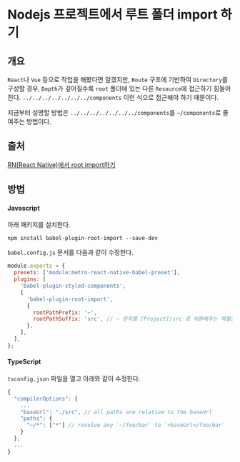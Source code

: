 # Nodejs 프로젝트에서 루트 폴더 import 하기
## 개요
```React```나 ```Vue``` 등으로 작업을 해봤다면 알겠지만, ```Route``` 구조에 기반하여 ```Directory```를 구성할 경우, ```Depth```가 깊어질수록 ```root``` 폴더에 있는 다른 ```Resource```에 접근하기 힘들어진다. ```../../../../../../../components``` 이런 식으로 접근해야 하기 때문이다.

지금부터 설명할 방법은 ```../../../../../../../components```를 ```~/components```로 줄여주는 방법이다.
## 출처
[RN(React Native)에서 root import하기](https://dev-yakuza.posstree.com/ko/react-native/root-import/)
## 방법
#### Javascript
아래 패키지를 설치한다.
```
npm install babel-plugin-root-import --save-dev
```
```babel.config.js``` 문서를 다음과 같이 수정한다.
```javascript
module.exports = {
  presets: ['module:metro-react-native-babel-preset'],
  plugins: [
    'babel-plugin-styled-components',
    [
      'babel-plugin-root-import',
      {
        rootPathPrefix: '~',
        rootPathSuffix: 'src', // ~ 문자를 [Project]/src 로 치환해주는 역할을 한다.
      },
    ],
  ],
};
```
#### TypeScript
```tsconfig.json``` 파일을 열고 아래와 같이 수정한다.
```javascript
{
  "compilerOptions": {
    ...
    "baseUrl": "./src", // all paths are relative to the baseUrl
    "paths": {
      "~/*": ["*"] // resolve any `~/foo/bar` to `<baseUrl>/foo/bar`
    }
  },
  ...
}
```